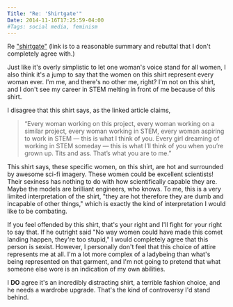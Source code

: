 ```yaml
---
Title: "Re: 'Shirtgate'"
Date: 2014-11-16T17:25:59-04:00
#Tags: social media, feminism
---
```

Re ["shirtgate"](http://www.rawstory.com/rs/2014/11/a-pornographer-and-atheist-explains-why-the-science-guys-shirt-crash-landed/) (link is to a reasonable summary and rebuttal that I don't completely agree with.)

Just like it's overly simplistic to let one woman's voice stand for all women, I also think it's a jump to say that the women on this shirt represent every woman ever. I'm me, and there's no other me, right? I'm not on this shirt, and I don't see my career in STEM melting in front of me because of this shirt.

I disagree that this shirt says, as the linked article claims, 

> “Every woman working on this project, every woman working on a similar project, every woman working in STEM, every woman aspiring to work in STEM — this is what I think of you. Every girl dreaming of working in STEM someday — this is what I’ll think of you when you’re grown up. Tits and ass. That’s what you are to me.” 

This shirt says, these specific women, on this shirt, are hot and surrounded by awesome sci-fi imagery. These women could be excellent scientists! Their sexiness has nothing to do with how scientifically capable they are. Maybe the models are brilliant engineers, who knows. To me, this is a very limited interpretation of the shirt, "they are hot therefore they are dumb and incapable of other things," which is exactly the kind of interpretation I would like to be combating.

If you feel offended by this shirt, that's your right and I'll fight for your right to say that. If he outright said "No way women could have made this comet landing happen, they're too stupid," I would completely agree that this person is sexist. However, I personally don't feel that this choice of attire represents me at all. I'm a lot more complex of a ladybeing than what's being represented on that garment, and I'm not going to pretend that what someone else wore is an indication of my own abilities.

I **DO** agree it's an incredibly distracting shirt, a terrible fashion choice, and he needs a wardrobe upgrade. That's the kind of controversy I'd stand behind.
